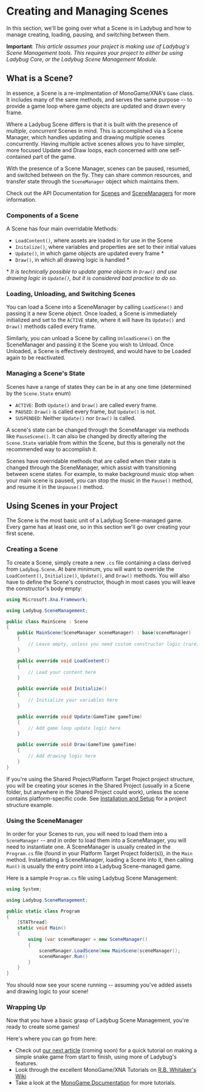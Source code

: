 # Creating and Managing Scenes
In this section, we'll be going over what a Scene is in Ladybug and how to manage creating, loading, pausing, and switching between them.

**Important**: *This article assumes your project is making use of Ladybug's Scene Management tools. This requires your project to either be using Ladybug Core, or the Ladybug Scene Management Module.*

## What is a Scene?
In essence, a Scene is a re-implmentation of MonoGame/XNA's `Game` class. It includes many of the same methods, and serves the same purpose -- to provide a game loop where game objects are updated and drawn every frame.

Where a Ladybug Scene differs is that it is built with the presence of *multiple, concurrent* Scenes in mind. This is accomplished via a Scene Manager, which handles updating and drawing multiple scenes concurrently. Having multiple active scenes allows you to have simpler, more focused Update and Draw loops, each concerned with one self-contained part of the game.

With the presence of a Scene Manager, scenes can be paused, resumed, and switched between on the fly. They can share common resources, and transfer state through the `SceneManager` object which maintains them.

Check out the API Documentation for [Scenes](/ladybug/api/Ladybug.SceneManagement.Scene.html) and [SceneManagers](/ladybug/api/Ladybug.SceneManagement.SceneManager.html) for more information.

### Components of a Scene
A Scene has four main overridable Methods:

* `LoadContent()`, where assets are loaded in for use in the Scene
* `Initalize()`, where variables and properties are set to their initial values
* `Update()`, in which game objects are updated every frame *
* `Draw()`, in which all drawing logic is handled *

\* *It is technically possible to update game objects in `Draw()` and use drawing logic in `Update()`, but it is considered bad practice to do so.*

### Loading, Unloading, and Switching Scenes
You can load a Scene into a SceneManager by calling `LoadScene()` and passing it a new Scene object. Once loaded, a Scene is immediately initialized and set to the `ACTIVE` state, where it will have its `Update()` and `Draw()` methods called every frame.

Similarly, you can unload a Scene by calling `UnloadScene()` on the SceneManager and passing it the Scene you wish to Unload. Once Unloaded, a Scene is effectively destroyed, and would have to be Loaded again to be reactivated.

### Managing a Scene's State
Scenes have a range of states they can be in at any one time (determined by the `Scene.State` enum)
* `ACTIVE`: Both `Update()` and `Draw()` are called every frame.
* `PAUSED`: `Draw()` is called every frame, but `Update()` is not.
* `SUSPENDED`: Neither `Update()` nor `Draw()` is called.

A scene's state can be changed through the SceneManager via methods like `PauseScene()`. It can also be changed by directly altering the `Scene.State` variable from within the Scene, but this is generally not the recommended way to accomplish it.

Scenes have overridable methods that are called when their state is changed through the SceneManager, which assist with transitioning between scene states. For example, to make background music stop when your main scene is paused, you can stop the music in the `Pause()` method, and resume it in the `Unpause()` method.

## Using Scenes in your Project
The Scene is the most basic unit of a Ladybug Scene-managed game. Every game has at least one, so in this section we'll go over creating your first scene.

### Creating a Scene

To create a Scene, simply create a new `.cs` file containing a class derived from `Ladybug.Scene`. At bare minimum, you will want to override the `LoadContent()`, `Initialize()`, `Update()`, and `Draw()` methods. You will also have to define the Scene's constructor, though in most cases you will leave the constructor's body empty:

```csharp
using Microsoft.Xna.Framework;

using Ladybug.SceneManagement;

public class MainScene : Scene
{
	public MainScene(SceneManager sceneManager) : base(sceneManager)
	{
		// Leave empty, unless you need custom constructor logic (rare)
	}

	public override void LoadContent()
	{
		// Load your content here
	}

	public override void Initialize()
	{
		// Initialize your variables here
	}

	public override void Update(GameTime gameTime)
	{
		// Add game loop update logic here
	}

	public override void Draw(GameTime gameTime)
	{
		// Add drawing logic here
	}
}
```

If you're using the Shared Project/Platform Target Project project structure, you will be creating your scenes in the Shared Project (usually in a Scene folder, but anywhere in the Shared Project could work), unless the scene contains platform-specific code. See [Installation and Setup](/ladybug/articles/installation.html) for a project structure example.

### Using the SceneManager
In order for your Scenes to run, you will need to load them into a `SceneManager` -- and in order to load them into a SceneManager, you will need to instantiate one.
A SceneManager is usually created in the `Program.cs` file (found in your Platform Target Project folder(s)), in the `Main` method. Instantiating a SceneManager, loading a Scene into it, then calling `Run()` is usually the entry point into a Ladybug Scene-managed game.

Here is a sample `Program.cs` file using Ladybug Scene Management:
```csharp
using System;

using Ladybug.SceneManagement;

public static class Program
{
	[STAThread]
	static void Main()
	{
		using (var sceneManager = new SceneManager()
		{
			sceneManager.LoadScene(new MainScene(sceneManager));
			sceneManager.Run()
		}
	}
}
```

You should now see your scene running -- assuming you've added assets and drawing logic to your scene!

### Wrapping Up
Now that you have a basic grasp of Ladybug Scene Management, you're ready to create some games!

Here's where you can go from here:

* Check out [our next article](#wrapping-up) (coming soon) for a quick tutorial on making a simple snake game from start to finish, using more of Ladybug's features.
* Look through the excellent MonoGame/XNA Tutorials on [R.B. Whitaker's Wiki](http://rbwhitaker.wikidot.com/monogame-tutorials)
* Take a look at the [MonoGame Documentation](http://www.monogame.net/documentation/?page=main) for more tutorials.